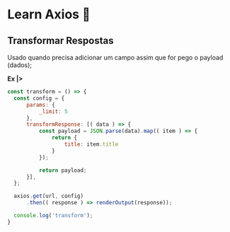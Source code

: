 # Learn Axios 👾

## Transformar Respostas

Usado quando precisa adicionar um campo assim que for pego o payload (dados);

**Ex |>**

```js
const transform = () => {
  const config = {
      params: {
          _limit: 5
      },
      transformResponse: [( data ) => {
          const payload = JSON.parse(data).map(( item ) => {
              return {
                  title: item.title
              }
          });

          return payload;
      }],
  };

  axios.get(url, config)
      .then(( response ) => renderOutput(response));

  console.log('transform');
}
```

